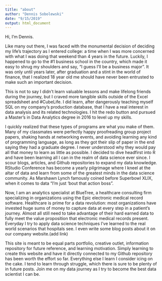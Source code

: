 ```yaml
---
title: "about"
author: "Dennis Sobolewski"
date: "9/15/2019"
output: html_document
---
```


Hi, I’m Dennis.


Like many out there, I was faced with the monumental decision of deciding my life’s trajectory as I entered college: a time when I was more concerned with what I was doing that weekend than 4 years in the future. Luckily, I happened to go to the #1 business school in the country, which made it easy to shrug my shoulders and say, “I guess I’ll be a business major”. It was only until years later, after graduation and a stint in the world of finance, that I realized 18 year old me should have never been entrusted to make such an important decision. 

This is not to say I didn’t learn valuable lessons and make lifelong friends during the journey, but I craved more tangible skills outside of the Excel spreadsheet and #CubeLife. I did learn, after dangerously teaching myself SQL on my company’s production database, that I have a real interest in data analysis and its related technologies. I hit the redo button and pursued a Master’s in Data Analytics degree in 2016 to level up my skills.

I quickly realized that these types of programs are what you make of them. Many of my classmates were perfectly happy proofreading group project papers, shaking hands at networking events, and avoiding learning any kind of programming language, as long as they got their slip of paper in the end saying they had a graduate degree. I never understood why they would pay all that money to learn as little as possible. I decided to dive headfirst into R and have been learning all I can in the realm of data science ever since. I scour blogs, articles, and Github repositories to expand my data knowledge. RStudio Conference has become a yearly pilgrimage where I kneel at the altar of data and learn from some of the greatest minds in the data science community. As Marshawn Lynch famously coined before Superbowl XLIX, when it comes to data “I’m just ‘bout that action boss”. 

Now, I am an analytics specialist at BlueTree, a healthcare consulting firm specializing in organizations using the Epic electronic medical record software. Healthcare is prime for a data revolution: most organizations have invested huge sums of money to capture data at every step in a patient’s journey. Almost all still need to take advantage of their hard earned data to fully meet the value proposition that electronic medical records present. Everyday I try to apply data science techniques I’ve learned to the real world scenarios that hospitals see. I even write some blog posts about it on our company website.(add link)

This site is meant to be equal parts portfolio, creative outlet, information repository for future reference, and learning motivation. Simply learning to create this website and have it directly connected to my Github repository has been worth the effort so far. Everything else I learn I consider icing on the cake. I tend to learn through struggle, which there is sure to be plenty of in future posts. Join me on my data journey as I try to become the best data scientist I can be. 

